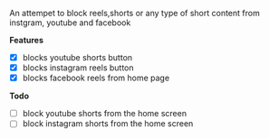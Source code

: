 An attempet to block reels,shorts or any type of short content from instgram, youtube and facebook

**Features**

- [x] blocks youtube shorts button
- [x] blocks instagram reels button
- [x] blocks facebook reels from home page
  
**Todo**
  
- [ ] block youtube shorts from the home screen
- [ ] block instagram shorts from the home screen
